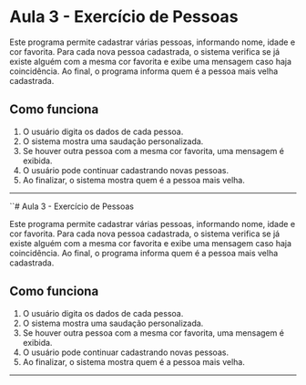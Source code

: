 # Aula 3 - Exercício de Pessoas

Este programa permite cadastrar várias pessoas, informando nome, idade e cor favorita. Para cada nova pessoa cadastrada, o sistema verifica se já existe alguém com a mesma cor favorita e exibe uma mensagem caso haja coincidência. Ao final, o programa informa quem é a pessoa mais velha cadastrada.

## Como funciona

1. O usuário digita os dados de cada pessoa.
2. O sistema mostra uma saudação personalizada.
3. Se houver outra pessoa com a mesma cor favorita, uma mensagem é exibida.
4. O usuário pode continuar cadastrando novas pessoas.
5. Ao finalizar, o sistema mostra quem é a pessoa mais velha.

---
``# Aula 3 - Exercício de Pessoas

Este programa permite cadastrar várias pessoas, informando nome, idade e cor favorita. Para cada nova pessoa cadastrada, o sistema verifica se já existe alguém com a mesma cor favorita e exibe uma mensagem caso haja coincidência. Ao final, o programa informa quem é a pessoa mais velha cadastrada.

## Como funciona

1. O usuário digita os dados de cada pessoa.
2. O sistema mostra uma saudação personalizada.
3. Se houver outra pessoa com a mesma cor favorita, uma mensagem é exibida.
4. O usuário pode continuar cadastrando novas pessoas.
5. Ao finalizar, o sistema mostra quem é a pessoa mais velha.

---
